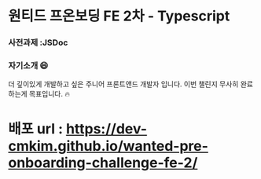 # 원티드 프온보딩 FE 2차 - Typescript  

### 사전과제 :JSDoc

### 자기소개 :smile:
더 깊이있게 개발하고 싶은 주니어 프론트앤드 개발자 입니다.
이번 챌린지 무사히 완료하는게 목표입니다. :fire:

# 배포 url : https://dev-cmkim.github.io/wanted-pre-onboarding-challenge-fe-2/